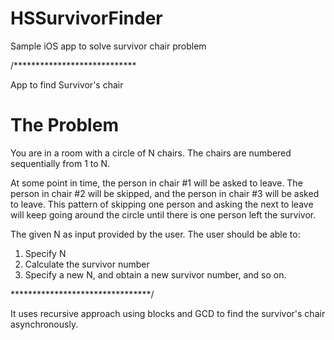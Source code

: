 HSSurvivorFinder
================

Sample iOS app to solve survivor chair problem



/****************************
 
 App to find Survivor's chair
  
 The Problem
 ===========

 You are in a room with a circle of N chairs. The chairs are numbered sequentially from 1 to N.
 
 At some point in time, the person in chair #1 will be asked to leave. The person in chair #2 will be skipped, 
 and the person in chair #3 will be asked to leave. This pattern of skipping one person and asking the next to 
 leave will keep going around the circle until there is one person left the survivor.
 
 The given N as input provided by the user. The user should be able to:
 
 1) Specify N
 2) Calculate the survivor number
 3) Specify a new N, and obtain a new survivor number, and so on.
 
 
 ********************************/

It uses recursive approach using blocks and GCD to find the survivor's chair asynchronously. 


